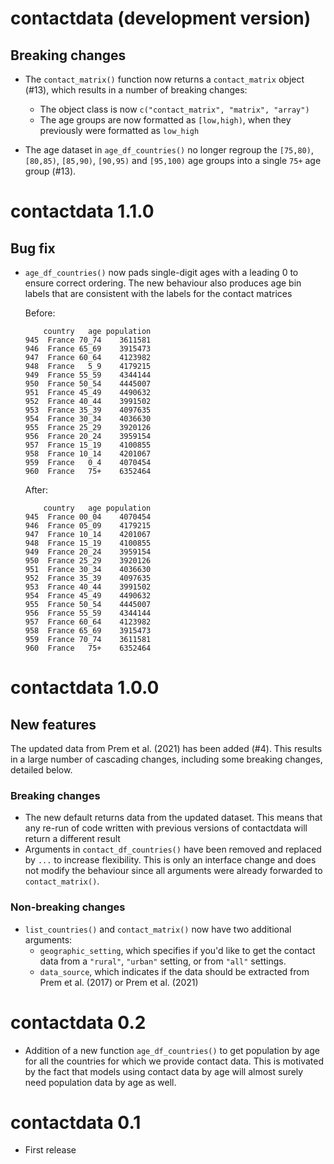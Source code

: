 # contactdata (development version)

## Breaking changes

* The `contact_matrix()` function now returns a `contact_matrix` object (#13),
  which results in a number of breaking changes:
  - The object class is now `c("contact_matrix", "matrix", "array")`
  - The age groups are now formatted as `[low,high)`, when they previously were
    formatted as `low_high`

* The age dataset in `age_df_countries()` no longer regroup the `[75,80)`,
  `[80,85)`, `[85,90)`, `[90,95)` and `[95,100)` age groups into a single `75+`
  age group (#13).

# contactdata 1.1.0

## Bug fix

* `age_df_countries()` now pads single-digit ages with a leading 0 to ensure 
correct ordering. The new behaviour also produces age bin labels that are 
consistent with the labels for the contact matrices 

  Before:
  
  ```
      country   age population
  945  France 70_74    3611581
  946  France 65_69    3915473
  947  France 60_64    4123982
  948  France   5_9    4179215
  949  France 55_59    4344144
  950  France 50_54    4445007
  951  France 45_49    4490632
  952  France 40_44    3991502
  953  France 35_39    4097635
  954  France 30_34    4036630
  955  France 25_29    3920126
  956  France 20_24    3959154
  957  France 15_19    4100855
  958  France 10_14    4201067
  959  France   0_4    4070454
  960  France   75+    6352464
  ```

  After:
  
  ```
      country   age population
  945  France 00_04    4070454
  946  France 05_09    4179215
  947  France 10_14    4201067
  948  France 15_19    4100855
  949  France 20_24    3959154
  950  France 25_29    3920126
  951  France 30_34    4036630
  952  France 35_39    4097635
  953  France 40_44    3991502
  954  France 45_49    4490632
  955  France 50_54    4445007
  956  France 55_59    4344144
  957  France 60_64    4123982
  958  France 65_69    3915473
  959  France 70_74    3611581
  960  France   75+    6352464
  ```

# contactdata 1.0.0

## New features

The updated data from Prem et al. (2021) has been added (#4). This results in a 
large number of cascading changes, including some breaking changes, detailed 
below.

### Breaking changes

* The new default returns data from the updated dataset. This means that any
re-run of code written with previous versions of contactdata will return a 
different result
* Arguments in `contact_df_countries()` have been removed and replaced by `...`
to increase flexibility. This is only an interface change and does not modify
the behaviour since all arguments were already forwarded to `contact_matrix()`.

### Non-breaking changes

* `list_countries()` and `contact_matrix()` now have two additional arguments:
  - `geographic_setting`, which specifies if you'd like to get the contact data
    from a `"rural"`, `"urban"` setting, or from `"all"` settings.
  - `data_source`, which indicates if the data should be extracted from Prem et
    al. (2017) or Prem et al. (2021)

# contactdata 0.2

* Addition of a new function `age_df_countries()` to get population
by age for all the countries for which we provide contact data.
This is motivated by the fact that models using contact data by
age will almost surely need population data by age as well.

# contactdata 0.1

* First release
